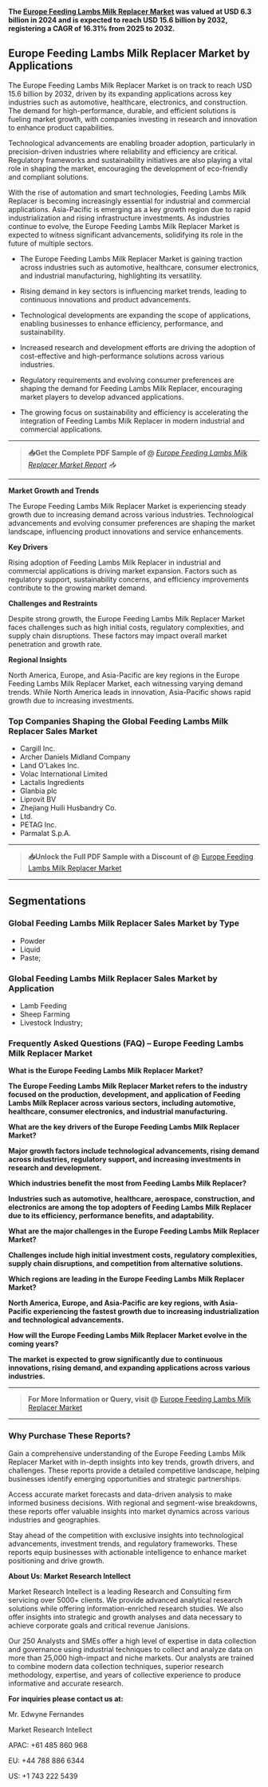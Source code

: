 <p><strong>The <a href="https://www.marketresearchintellect.com/download-sample/?rid=988811&amp;utm_source=Pulse-April-Europe&amp;utm_medium=852">Europe Feeding Lambs Milk Replacer Market</a> was valued at USD 6.3 billion in 2024 and is expected to reach USD 15.6 billion by 2032, registering a CAGR of 16.31% from 2025 to 2032.</strong></p><h2>Europe Feeding Lambs Milk Replacer Market by Applications&nbsp;</h2><p><p>The Europe Feeding Lambs Milk Replacer Market is on track to reach USD 15.6 billion by 2032, driven by its expanding applications across key industries such as automotive, healthcare, electronics, and construction. The demand for high-performance, durable, and efficient solutions is fueling market growth, with companies investing in research and innovation to enhance product capabilities.</p><p>Technological advancements are enabling broader adoption, particularly in precision-driven industries where reliability and efficiency are critical. Regulatory frameworks and sustainability initiatives are also playing a vital role in shaping the market, encouraging the development of eco-friendly and compliant solutions.</p><p>With the rise of automation and smart technologies, Feeding Lambs Milk Replacer is becoming increasingly essential for industrial and commercial applications. Asia-Pacific is emerging as a key growth region due to rapid industrialization and rising infrastructure investments. As industries continue to evolve, the Europe Feeding Lambs Milk Replacer Market is expected to witness significant advancements, solidifying its role in the future of multiple sectors.</p></p><ul><li><p>The Europe Feeding Lambs Milk Replacer Market is gaining traction across industries such as automotive, healthcare, consumer electronics, and industrial manufacturing, highlighting its versatility.</p></li><li><p>Rising demand in key sectors is influencing market trends, leading to continuous innovations and product advancements.</p></li><li><p>Technological developments are expanding the scope of applications, enabling businesses to enhance efficiency, performance, and sustainability.</p></li><li><p>Increased research and development efforts are driving the adoption of cost-effective and high-performance solutions across various industries.</p></li><li><p>Regulatory requirements and evolving consumer preferences are shaping the demand for Feeding Lambs Milk Replacer, encouraging market players to develop advanced applications.</p></li><li><p>The growing focus on sustainability and efficiency is accelerating the integration of Feeding Lambs Milk Replacer in modern industrial and commercial applications.</p></li></ul><hr /><blockquote><p><strong><span class="font-[700]">📥Get the Complete PDF Sample of @ </span></strong><em><span class="font-[700]"><a href="https://www.marketresearchintellect.com/download-sample/?rid=988811&amp;utm_source=Pulse-April-Europe&amp;utm_medium=852" target="_blank" data-tracking-control-name="article-ssr-frontend-pulse_little-text-block" data-tracking-will-navigate="" data-test-link="">Europe Feeding Lambs Milk Replacer Market Report</a>&nbsp;📥</span></em></p></blockquote><hr /><p class="" data-start="77" data-end="360"><strong data-start="77" data-end="105">Market Growth and Trends</strong></p><p class="" data-start="77" data-end="360">The Europe Feeding Lambs Milk Replacer Market is experiencing steady growth due to increasing demand across various industries. Technological advancements and evolving consumer preferences are shaping the market landscape, influencing product innovations and service enhancements.</p><p class="" data-start="362" data-end="606"><strong data-start="362" data-end="377">Key Drivers</strong></p><p class="" data-start="362" data-end="606">Rising adoption of Feeding Lambs Milk Replacer in industrial and commercial applications is driving market expansion. Factors such as regulatory support, sustainability concerns, and efficiency improvements contribute to the growing market demand.</p><p class="" data-start="608" data-end="849"><strong data-start="608" data-end="637">Challenges and Restraints</strong></p><p class="" data-start="608" data-end="849">Despite strong growth, the Europe Feeding Lambs Milk Replacer Market faces challenges such as high initial costs, regulatory complexities, and supply chain disruptions. These factors may impact overall market penetration and growth rate.</p><p class="" data-start="851" data-end="1095"><strong data-start="851" data-end="872">Regional Insights</strong></p><p class="" data-start="851" data-end="1095">North America, Europe, and Asia-Pacific are key regions in the Europe Feeding Lambs Milk Replacer Market, each witnessing varying demand trends. While North America leads in innovation, Asia-Pacific shows rapid growth due to increasing investments.</p><p><h3>Top Companies Shaping the Global Feeding Lambs Milk Replacer Sales Market </h3><ul><li>Cargill Inc.</li><li>Archer Daniels Midland Company</li><li>Land O'Lakes Inc.</li><li>Volac International Limited</li><li>Lactalis Ingredients</li><li>Glanbia plc</li><li>Liprovit BV</li><li>Zhejiang Huili Husbandry Co.</li><li>Ltd.</li><li>PETAG Inc.</li><li>Parmalat S.p.A.</li></ul></p><hr /><blockquote><p><strong>📥Unlock the Full PDF Sample with a Discount of @</strong> <a href="https://www.marketresearchintellect.com/ask-for-discount/?rid=988811&amp;utm_source=Pulse-April-Europe&amp;utm_medium=852">Europe Feeding Lambs Milk Replacer Market</a></p></blockquote><hr /><p><h2>Segmentations</h2><h3>Global Feeding Lambs Milk Replacer Sales Market by Type</h3><ul><li>Powder</li><li>Liquid</li><li>Paste;</li></ul><h3>Global Feeding Lambs Milk Replacer Sales Market by Application</h3><ul><li>Lamb Feeding</li><li>Sheep Farming</li><li>Livestock Industry;</li></ul></p><h3><strong>Frequently Asked Questions (FAQ) &ndash; Europe Feeding Lambs Milk Replacer Market</strong></h3><p><strong>What is the Europe Feeding Lambs Milk Replacer Market?</strong></p><p><strong>The Europe Feeding Lambs Milk Replacer Market refers to the industry focused on the production, development, and application of Feeding Lambs Milk Replacer across various sectors, including automotive, healthcare, consumer electronics, and industrial manufacturing.</strong></p><p><strong>What are the key drivers of the Europe Feeding Lambs Milk Replacer Market?</strong></p><p><strong>Major growth factors include technological advancements, rising demand across industries, regulatory support, and increasing investments in research and development.</strong></p><p><strong>Which industries benefit the most from Feeding Lambs Milk Replacer?</strong></p><p><strong>Industries such as automotive, healthcare, aerospace, construction, and electronics are among the top adopters of Feeding Lambs Milk Replacer due to its efficiency, performance benefits, and adaptability.</strong></p><p><strong>What are the major challenges in the Europe Feeding Lambs Milk Replacer Market?</strong></p><p><strong>Challenges include high initial investment costs, regulatory complexities, supply chain disruptions, and competition from alternative solutions.</strong></p><p><strong>Which regions are leading in the Europe Feeding Lambs Milk Replacer Market?</strong></p><p><strong>North America, Europe, and Asia-Pacific are key regions, with Asia-Pacific experiencing the fastest growth due to increasing industrialization and technological advancements.</strong></p><p><strong>How will the Europe Feeding Lambs Milk Replacer Market evolve in the coming years?</strong></p><p><strong>The market is expected to grow significantly due to continuous innovations, rising demand, and expanding applications across various industries.</strong></p><hr /><blockquote><p><span class="font-[700]"><strong>For More Information or Query, visit&nbsp;@</strong>&nbsp;</span><span class="font-[700]"><a href="https://www.marketresearchintellect.com/product/global-feeding-lambs-milk-replacer-sales-market/?utm_source=Linkedin&utm_medium=852" target="_blank" data-tracking-control-name="article-ssr-frontend-pulse_little-text-block" data-tracking-will-navigate="" data-test-link="">Europe Feeding Lambs Milk Replacer Market</a></span></p></blockquote><hr /><h3><strong data-start="0" data-end="31">Why Purchase These Reports?</strong></h3><p class="" data-start="35" data-end="297">Gain a comprehensive understanding of the Europe Feeding Lambs Milk Replacer Market with in-depth insights into key trends, growth drivers, and challenges. These reports provide a detailed competitive landscape, helping businesses identify emerging opportunities and strategic partnerships.</p><p class="" data-start="299" data-end="540">Access accurate market forecasts and data-driven analysis to make informed business decisions. With regional and segment-wise breakdowns, these reports offer valuable insights into market dynamics across various industries and geographies.</p><p class="" data-start="542" data-end="784">Stay ahead of the competition with exclusive insights into technological advancements, investment trends, and regulatory frameworks. These reports equip businesses with actionable intelligence to enhance market positioning and drive growth.</p><p><strong><span class="font-[700]">About Us: Market Research Intellect</span></strong></p><p><span class="">Market Research Intellect is a leading Research and Consulting firm servicing over 5000+ clients. We provide advanced analytical research solutions while offering information-enriched research studies.&nbsp;</span>We also offer insights into strategic and growth analyses and data necessary to achieve corporate goals and critical revenue Janisions.</p><p><span class="">Our 250 Analysts and SMEs offer a high level of expertise in data collection and governance using industrial techniques to collect and analyze data on more than 25,000 high-impact and niche markets. Our analysts are trained to combine modern data collection techniques, superior research methodology, expertise, and years of collective experience to produce informative and accurate research.</span></p><p><strong>For inquiries please contact us at:</strong></p><p>Mr. Edwyne Fernandes</p><p>Market Research Intellect</p><p>APAC: +61 485 860 968</p><p>EU: +44 788 886 6344</p><p>US: +1 743 222 5439</p>